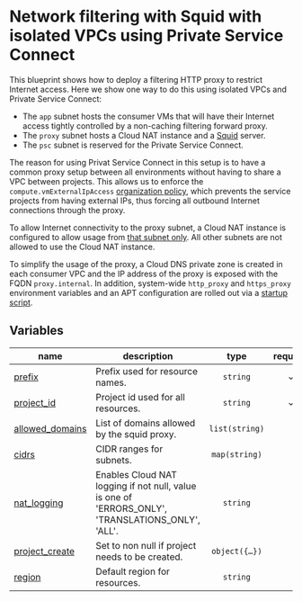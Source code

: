 # Network filtering with Squid with isolated VPCs using Private Service Connect

This blueprint shows how to deploy a filtering HTTP proxy to restrict Internet access. Here we show one way to do this using isolated VPCs and Private Service Connect:

- The `app` subnet hosts the consumer VMs that will have their Internet access tightly controlled by a non-caching filtering forward proxy.
- The `proxy` subnet hosts a Cloud NAT instance and a [Squid](http://www.squid-cache.org/) server.
- The `psc` subnet is reserved for the Private Service Connect.

The reason for using Privat Service Connect in this setup is to have a common proxy setup between all environments without having to share a VPC between projects. This allows us to enforce the `compute.vmExternalIpAccess` [organization policy](https://cloud.google.com/resource-manager/docs/organization-policy/org-policy-constraints), which prevents the service projects from having external IPs, thus forcing all outbound Internet connections through the proxy.

To allow Internet connectivity to the proxy subnet, a Cloud NAT instance is configured to allow usage from [that subnet only](https://cloud.google.com/nat/docs/using-nat#specify_subnet_ranges_for_nat). All other subnets are not allowed to use the Cloud NAT instance.

To simplify the usage of the proxy, a Cloud DNS private zone is created in each consumer VPC and the IP address of the proxy is exposed with the FQDN `proxy.internal`. In addition, system-wide `http_proxy` and `https_proxy` environment variables and an APT configuration are rolled out via a [startup script](startup.sh).
<!-- BEGIN TFDOC -->

## Variables

| name | description | type | required | default |
|---|---|:---:|:---:|:---:|
| [prefix](variables.tf#L44) | Prefix used for resource names. | <code>string</code> | ✓ |  |
| [project_id](variables.tf#L70) | Project id used for all resources. | <code>string</code> | ✓ |  |
| [allowed_domains](variables.tf#L17) | List of domains allowed by the squid proxy. | <code>list&#40;string&#41;</code> |  | <code title="&#91;&#10;  &#34;.google.com&#34;,&#10;  &#34;.github.com&#34;,&#10;  &#34;.fastlydns.net&#34;,&#10;  &#34;.debian.org&#34;&#10;&#93;">&#91;&#8230;&#93;</code> |
| [cidrs](variables.tf#L28) | CIDR ranges for subnets. | <code>map&#40;string&#41;</code> |  | <code title="&#123;&#10;  app   &#61; &#34;10.0.0.0&#47;24&#34;&#10;  proxy &#61; &#34;10.0.2.0&#47;28&#34;&#10;  psc   &#61; &#34;10.0.3.0&#47;28&#34;&#10;&#125;">&#123;&#8230;&#125;</code> |
| [nat_logging](variables.tf#L38) | Enables Cloud NAT logging if not null, value is one of 'ERRORS_ONLY', 'TRANSLATIONS_ONLY', 'ALL'. | <code>string</code> |  | <code>&#34;ERRORS_ONLY&#34;</code> |
| [project_create](variables.tf#L53) | Set to non null if project needs to be created. | <code title="object&#40;&#123;&#10;  billing_account &#61; string&#10;  parent          &#61; string&#10;&#125;&#41;">object&#40;&#123;&#8230;&#125;&#41;</code> |  | <code>null</code> |
| [region](variables.tf#L75) | Default region for resources. | <code>string</code> |  | <code>&#34;europe-west1&#34;</code> |

<!-- END TFDOC -->
